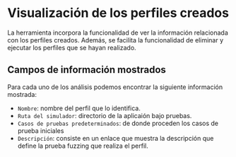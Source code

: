 # Visualización de los perfiles creados
La herramienta incorpora la funcionalidad de ver la información relacionada con los perfiles creados. Además, se facilita la funcionalidad de eliminar y ejecutar los perfiles que se hayan realizado.

## Campos de información mostrados 
Para cada uno de los análisis podemos encontrar la siguiente información mostrada:

- ```Nombre```: nombre del perfil que lo identifica.
- ```Ruta del simulador```: directorio de la aplicaión bajo pruebas.
- ```Casos de pruebas predeterminados```:  de donde proceden los casos de prueba iniciales
- ```Descripción```: consiste en un enlace que muestra la descripción que define la prueba fuzzing que realiza el perfil.

